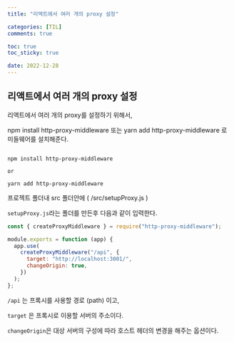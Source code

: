 ```yaml
---
title: "리액트에서 여러 개의 proxy 설정"

categories: [TIL]
comments: true

toc: true
toc_sticky: true

date: 2022-12-28
---
```


## 리액트에서 여러 개의 proxy 설정

리액트에서 여러 개의 proxy를 설정하기 위해서,

npm install http-proxy-middleware 또는 yarn add http-proxy-middleware 로 미들웨어를 설치해준다.

```

npm install http-proxy-middleware

or

yarn add http-proxy-middleware
```

프로젝트 폴더내 src 폴더안에 ( /src/setupProxy.js )

`setupProxy.js`라는 폴더를 만든후 다음과 같이 입력한다.

```javascript
const { createProxyMiddleware } = require("http-proxy-middleware");

module.exports = function (app) {
  app.use(
    createProxyMiddleware("/api", {
      target: "http://localhost:3001/",
      changeOrigin: true,
    })
  );
};
```

`/api` 는 프록시를 사용할 경로 (path) 이고,

`target` 은 프록시로 이용할 서버의 주소이다.

`changeOrigin`은 대상 서버의 구성에 따라 호스트 헤더의 변경을 해주는 옵션이다.
